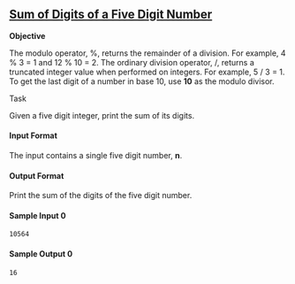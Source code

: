 ## **[Sum of Digits of a Five Digit Number](https://www.hackerrank.com/challenges/sum-of-digits-of-a-five-digit-number)** 

**Objective**

The modulo operator, %, returns the remainder of a division. For example, 4 % 3 = 1 and 12 % 10 = 2. The ordinary division operator, /, returns a truncated integer value when performed on integers. For example, 5 / 3 = 1. To get the last digit of a number in base 10, use **10** as the modulo divisor.

Task

Given a five digit integer, print the sum of its digits.

#### Input Format

The input contains a single five digit number, **n**.

#### Output Format

Print the sum of the digits of the five digit number.

#### Sample Input 0
```
10564
```

#### Sample Output 0
```
16
```